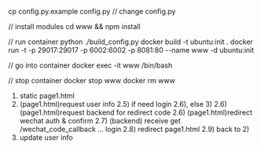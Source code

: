 cp config.py.example config.py
// change config.py

// install modules
cd www && npm install

// run container
python ./build_config.py
docker build -t ubuntu:init .
docker run -t -p 29017:29017 -p 6002:6002 -p 8081:80 --name www -d ubuntu:init

// go into container
docker exec -it www /bin/bash

// stop container
docker stop www
docker rm www

1) static page1.html
2) (page1.html)request user info
2.5) if need login 2.6), else 3)
2.6) (page1.html)request backend for redirect code
2.6) (page1.html)redirect wechat auth & confirm
2.7) (backend) receive get /wechat_code_callback ... login
2.8) redirect page1.html
2.9) back to 2)
3) update user info
